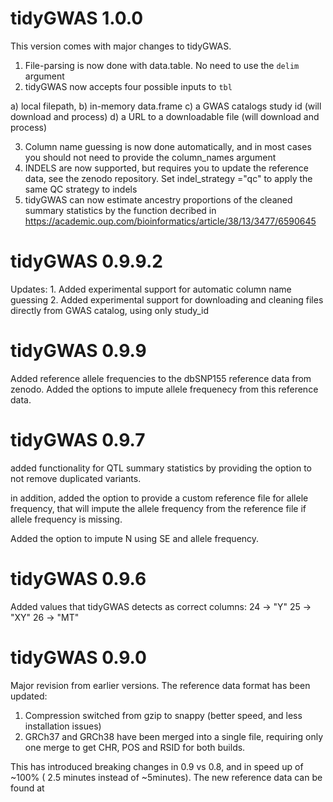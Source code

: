 # tidyGWAS 1.0.0

This version comes with major changes to tidyGWAS.

1.  File-parsing is now done with data.table. No need to use the `delim` argument
2.  tidyGWAS now accepts four possible inputs to `tbl`

<!-- -->

a)  local filepath,
b)  in-memory data.frame
c)  a GWAS catalogs study id (will download and process)
d)  a URL to a downloadable file (will download and process)

<!-- -->

3.  Column name guessing is now done automatically, and in most cases you should not need to provide the column_names argument
4.  INDELS are now supported, but requires you to update the reference data, see the zenodo repository. Set indel_strategy ="qc" to apply the same QC strategy to indels
5.  tidyGWAS can now estimate ancestry proportions of the cleaned summary statistics by the function decribed in <https://academic.oup.com/bioinformatics/article/38/13/3477/6590645>

# tidyGWAS 0.9.9.2

Updates: 1. Added experimental support for automatic column name guessing 2. Added experimental support for downloading and cleaning files directly from GWAS catalog, using only study_id

# tidyGWAS 0.9.9

Added reference allele frequencies to the dbSNP155 reference data from zenodo. Added the options to impute allele frequenecy from this reference data.

# tidyGWAS 0.9.7

added functionality for QTL summary statistics by providing the option to not remove duplicated variants.

in addition, added the option to provide a custom reference file for allele frequency, that will impute the allele frequency from the reference file if allele frequency is missing.

Added the option to impute N using SE and allele frequency.

# tidyGWAS 0.9.6

Added values that tidyGWAS detects as correct columns: 24 -\> "Y" 25 -\> "XY" 26 -\> "MT"

# tidyGWAS 0.9.0

Major revision from earlier versions. The reference data format has been updated:

1.  Compression switched from gzip to snappy (better speed, and less installation issues)
2.  GRCh37 and GRCh38 have been merged into a single file, requiring only one merge to get CHR, POS and RSID for both builds.

This has introduced breaking changes in 0.9 vs 0.8, and in speed up of \~100% ( 2.5 minutes instead of \~5minutes). The new reference data can be found at
